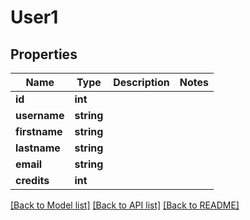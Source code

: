 # User1

## Properties
Name | Type | Description | Notes
------------ | ------------- | ------------- | -------------
**id** | **int** |  | 
**username** | **string** |  | 
**firstname** | **string** |  | 
**lastname** | **string** |  | 
**email** | **string** |  | 
**credits** | **int** |  | 

[[Back to Model list]](../README.md#documentation-for-models) [[Back to API list]](../README.md#documentation-for-api-endpoints) [[Back to README]](../README.md)


